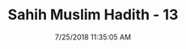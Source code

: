 ---
title        : "Sahih Muslim Hadith - 13"
date         : 7/25/2018 11:35:05 AM
draft        : false
type         : "hadith"
layout       : "hadith"
BookCode     : "SHM"
HadithNumber : "13"
tags  :  ["Sufyan ibn Abdullah ath-Thaqafi"]
---